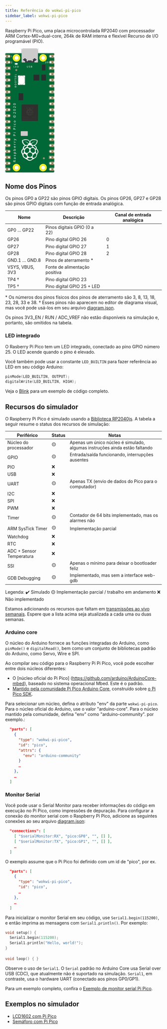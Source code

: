 ```yaml
---
title: Referência do wokwi-pi-pico
sidebar_label: wokwi-pi-pico
---
```


Raspberry Pi Pico, uma placa microcontrolada RP2040 com processador ARM Cortex-M0+dual-core, 264k de RAM interna e flexível
Recurso de I/O programável (PIO).

![Raspberry Pi Pico](wokwi-pi-pico.svg)

## Nome dos Pinos

Os pinos GP0 a GP22 são pinos GPIO digitais. Os pinos GP26, GP27 e GP28 são pinos GPIO digitais com função de entrada analógica.

| Nome            | Descrição                     | Canal de entrada analógica |
| --------------- | ----------------------------- | -------------------------- |
| GP0 … GP22      | Pinos digitais GPIO (0 a 22)  |                            |
| GP26            | Pino digital GPIO 26          | 0                          |
| GP27            | Pino digital GPIO 27          | 1                          |
| GP28            | Pino digital GPIO 28          | 2                          |
| GND.1 … GND.8   | Pinos de aterramento \*       |                            |
| VSYS, VBUS, 3V3 | Fonte de alimentação positiva |                            |
| TP4 †           | Pino digital GPIO 23          |                            |
| TP5 †           | Pino digital GPIO 25 + LED    |                            |

\* Os números dos pinos físicos dos pinos de aterramento são 3, 8, 13, 18, 23, 28, 33 e 38.
† Esses pinos não aparecem no editor de diagrama visual, mas você pode usá-los em seu arquivo [diagram.json](../diagram-format).

Os pinos 3V3_EN / RUN / ADC_VREF não estão disponíveis na simulação e, portanto, são omitidos na tabela.

### LED integrado

O Rasberry Pi Pico tem um LED integrado, conectado ao pino GPIO número 25. O LED acende quando o pino é elevado.

Você também pode usar a constante `LED_BUILTIN` para fazer referência ao LED em seu código Arduino:

```cpp
pinMode(LED_BUILTIN, OUTPUT);
digitalWrite(LED_BUILTIN, HIGH);
```

Veja o [Blink](https://wokwi.com/arduino/projects/297755575592157709) para um exemplo de código completo.

## Recursos do simulador

O Raspberry Pi Pico é simulado usando a [Biblioteca RP2040js](https://github.com/wokwi/rp2040js).
A tabela a seguir resume o status dos recursos de simulação:

| Periférico               | Status | Notas                                                                      |
| ------------------------ | ------ | -------------------------------------------------------------------------- |
| Núcleo do processador    | 🟡     | Apenas um único núcleo é simulado, algumas instruções ainda estão faltando |
| GPIO                     | 🟡     | Entrada/saída funcionando, interrupções ausentes                           |
| PIO                      | ❌     |                                                                            |
| USB                      | ❌     |                                                                            |
| UART                     | 🟡     | Apenas TX (envio de dados do Pico para o computador)                       |
| I2C                      | ❌     |                                                                            |
| SPI                      | ❌     |                                                                            |
| PWM                      | ❌     |                                                                            |
| Timer                    | 🟡     | Contador de 64 bits implementado, mas os alarmes não                       |
| ARM SysTick Timer        | 🟡     | Implementação parcial                                                      |
| Watchdog                 | ❌     |                                                                            |
| RTC                      | ❌     |                                                                            |
| ADC + Sensor Temperatura | ❌     |                                                                            |
| SSI                      | 🟡     | Apenas o mínimo para deixar o bootloader feliz                             |
| GDB Debugging            | 🟡     | Implementado, mas sem a interface web-gdb                                  |

Legenda:
✔️ Simulado
🟡 Implementação parcial / trabalho em andamento
❌ Não implementado

Estamos adicionando os recursos que faltam em [transmissões ao vivo semanais](https://www.youtube.com/playlist?list=PLLomdjsHtJTxT-vdJHwa3z62dFXZnzYBm). Espere que a lista acima seja atualizada a cada uma ou duas semanas.

### Arduino core

O núcleo do Arduino fornece as funções integradas do Arduino, como `pinMode()` e `digitalRead()`, bem como um conjunto de bibliotecas padrão do Arduino, como Servo, Wire e SPI.

Ao compilar seu código para o Raspberry Pi Pi Pico, você pode escolher entre dois núcleos diferentes:

- O [núcleo oficial do Pi Pico] (https://github.com/arduino/ArduinoCore-mbed), baseado no sistema operacional Mbed. Este é o padrão.
- [Mantido pela comunidade Pi Pico Arduino Core](https://github.com/earlephilhower/arduino-pico), construído sobre [o Pi Pico SDK](https://github.com/raspberrypi/pico-sdk).

Para selecionar um núcleo, defina o atributo "env" da parte `wokwi-pi-pico`. Para o núcleo oficial do Arduino, use o valor "arduino-core". Para o núcleo mantido pela comunidade, defina "env" como "arduino-community". por exemplo.:

```json
  "parts": [
    {
      "type": "wokwi-pi-pico",
      "id": "pico",
      "attrs": {
        "env": "arduino-community"
      }
      …
    },
    …
  ]
```

### Monitor Serial

Você pode usar o Serial Monitor para receber informações do código em execução no Pi Pico, como impressões de depuração. Para configurar a conexão do monitor serial com o Raspberry Pi Pico, adicione as seguintes conexões ao seu arquivo [diagram.json](../diagram-format#onnections):

```json
  "connections": [
    [ "$serialMonitor:RX", "pico:GP0", "", [] ],
    [ "$serialMonitor:TX", "pico:GP1", "", [] ],
    …
  ]
```

O exemplo assume que o Pi Pico foi definido com um id de "pico", por ex.

```json
  "parts": [
    {
      "type": "wokwi-pi-pico",
      "id": "pico",
      …
    },
    …
  ]
```

Para inicializar o monitor Serial em seu código, use `Serial1.begin(115200)`, e então imprima as mensagens com `Serial1.println()`. Por exemplo:

```cpp
void setup() {
  Serial1.begin(115200);
  Serial1.println("Hello, world!");
}

void loop() { }
```

Observe o uso de `Serial1`. O `Serial` padrão no Arduino Core usa Serial over USB (CDC), que atualmente não é suportado na simulação. `Serial1`, em contraste, usa o hardware UART (conectado aos pinos GP0/GP1).

Para um exemplo completo, confira o [Exemplo de monitor serial Pi Pico](https://wokwi.com/arduino/projects/297755360074138125).

## Exemplos no simulador

- [LCD1602 com Pi Pico](https://wokwi.com/arduino/projects/297323005822894602)
- [Semáforo com Pi Pico](https://wokwi.com/arduino/projects/297322571959894536)
